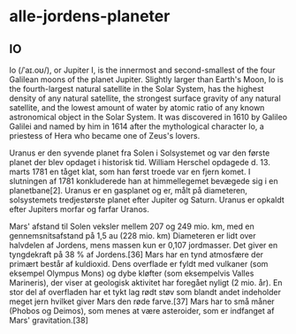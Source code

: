 # alle-jordens-planeter

## IO
Io (/ˈaɪ.oʊ/), or Jupiter I, is the innermost and second-smallest of the four Galilean moons of the planet Jupiter. Slightly larger than Earth's Moon, Io is the fourth-largest natural satellite in the Solar System, has the highest density of any natural satellite, the strongest surface gravity of any natural satellite, and the lowest amount of water by atomic ratio of any known astronomical object in the Solar System. It was discovered in 1610 by Galileo Galilei and named by him in 1614 after the mythological character Io, a priestess of Hera who became one of Zeus's lovers. 

Uranus er den syvende planet fra Solen i Solsystemet og var den første planet der blev opdaget i historisk tid. William Herschel opdagede d. 13. marts 1781 en tåget klat, som han først troede var en fjern komet. I slutningen af 1781 konkluderede han at himmellegemet bevægede sig i en planetbane[2]. Uranus er en gasplanet og er, målt på diameteren, solsystemets tredjestørste planet efter Jupiter og Saturn. Uranus er opkaldt efter Jupiters morfar og farfar Uranos.

Mars' afstand til Solen veksler mellem 207 og 249 mio. km, med en gennemsnitsafstand på 1,5 au (228 mio. km) Diameteren er lidt over halvdelen af Jordens, mens massen kun er 0,107 jordmasser. Det giver en tyngdekraft på 38 % af Jordens.[36] Mars har en tynd atmosfære der primært består af kuldioxid. Dens overflade er fyldt med vulkaner (som eksempel Olympus Mons) og dybe kløfter (som eksempelvis Valles Marineris), der viser at geologisk aktivitet har foregået nyligt (2 mio. år). En stor del af overfladen har et tykt lag rødt støv som blandt andet indeholder meget jern hvilket giver Mars den røde farve.[37] Mars har to små måner (Phobos og Deimos), som menes at være asteroider, som er indfanget af Mars' gravitation.[38]
